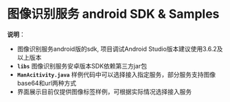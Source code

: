﻿# 图像识别服务 android SDK & Samples

**说明**：
+ 图像识别服务android版的sdk, 项目调试Android Studio版本建议使用3.6.2及以上版本
+ **`libs`** 图像识别服务安卓版本SDK依赖第三方jar包
+ **`ManAcitivity.java`** 样例代码中可以选择接入指定服务，部分服务支持图像base64和url两种方式
+ 界面展示目前仅提供图像标签样例，可根据实际情况选择接入服务


